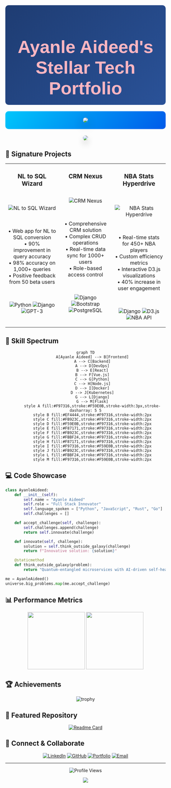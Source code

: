 <div align="center" style="background: linear-gradient(135deg, #1e3c72, #2a5298); padding: 20px; border-radius: 10px;">
  <h1 style="color: #FFB6C1; font-size: 3.5rem; font-family: 'Poppins', sans-serif; margin-bottom: 0;">
    Ayanle Aideed's Stellar Tech Portfolio
  </h1>
</div>

<div align="center" style="margin: 20px 0; background: linear-gradient(130deg, #00c6fb, #005bea); padding: 20px; border-radius: 10px;">
  <img src="https://capsule-render.vercel.app/api?type=waving&color=FF4500&height=300&section=header&text=Ayanle%20Aideed&fontSize=90&fontColor=FFFFFF&animation=fadeIn&fontAlignY=38&desc=Full%20Stack%20Innovator%20%7C%20AI%20Enthusiast&descAlignY=51&descAlign=50" 
  style="border-radius: 10px; box-shadow: 0 10px 30px rgba(0, 0, 0, 0.3);" />
</div>

<div align="center">
  <a href="https://git.io/typing-svg">
    <img src="https://readme-typing-svg.herokuapp.com?font=Poppins&size=28&duration=3000&pause=1000&color=00FFFF&center=true&vCenter=true&width=800&height=80&lines=Software+Engineering+Fellow;Systems+Automation+Expert;AI+and+ML+Innovator" 
    style="border-radius: 10px; box-shadow: 0 10px 20px rgba(0, 0, 0, 0.2);" />
  </a>
</div>




## 🚀 Signature Projects

<table>
  <tr>
    <td width="33%" valign="top">
      <h3 align="center">NL to SQL Wizard</h3>
      <br />
      <p align="center">
        <img src="https://img.shields.io/badge/NL%20to%20SQL%20Wizard-FF4500?style=for-the-badge&logo=database&logoColor=white" alt="NL to SQL Wizard" />
      </p>
      <br />
      <p align="center">
        • Web app for NL to SQL conversion<br>
        • 90% improvement in query accuracy<br>
        • 98% accuracy on 1,000+ queries<br>
        • Positive feedback from 50 beta users
      </p>
      <br />
      <p align="center">
        <img src="https://img.shields.io/badge/Python-3776AB?style=flat-square&logo=python&logoColor=white" alt="Python" />
        <img src="https://img.shields.io/badge/Django-092E20?style=flat-square&logo=django&logoColor=white" alt="Django" />
        <img src="https://img.shields.io/badge/GPT--3-412991?style=flat-square&logo=openai&logoColor=white" alt="GPT-3" />
      </p>
    </td>
    <td width="33%" valign="top">
      <h3 align="center">CRM Nexus</h3>
      <br />
      <p align="center">
        <img src="https://img.shields.io/badge/CRM%20Nexus-00FFFF?style=for-the-badge&logo=salesforce&logoColor=black" alt="CRM Nexus" />
      </p>
      <br />
      <p align="center">
        • Comprehensive CRM solution<br>
        • Complex CRUD operations<br>
        • Real-time data sync for 1000+ users<br>
        • Role-based access control
      </p>
      <br />
      <p align="center">
        <img src="https://img.shields.io/badge/Django-092E20?style=flat-square&logo=django&logoColor=white" alt="Django" />
        <img src="https://img.shields.io/badge/Bootstrap-563D7C?style=flat-square&logo=bootstrap&logoColor=white" alt="Bootstrap" />
        <img src="https://img.shields.io/badge/PostgreSQL-316192?style=flat-square&logo=postgresql&logoColor=white" alt="PostgreSQL" />
      </p>
    </td>
    <td width="33%" valign="top">
      <h3 align="center">NBA Stats Hyperdrive</h3>
      <br />
      <p align="center">
        <img src="https://img.shields.io/badge/NBA%20Stats%20Hyperdrive-FF4500?style=for-the-badge&logo=nba&logoColor=white" alt="NBA Stats Hyperdrive" />
      </p>
      <br />
      <p align="center">
        • Real-time stats for 450+ NBA players<br>
        • Custom efficiency metrics<br>
        • Interactive D3.js visualizations<br>
        • 40% increase in user engagement
      </p>
      <br />
      <p align="center">
        <img src="https://img.shields.io/badge/Django-092E20?style=flat-square&logo=django&logoColor=white" alt="Django" />
        <img src="https://img.shields.io/badge/D3.js-F9A03C?style=flat-square&logo=d3.js&logoColor=white" alt="D3.js" />
        <img src="https://img.shields.io/badge/NBA_API-00543D?style=flat-square&logo=nba&logoColor=white" alt="NBA API" />
      </p>
    </td>
  </tr>
</table>

## 🧠 Skill Spectrum

<div align="center">

```mermaid
graph TD
      A[Ayanle Aideed] --> B[Frontend]
      A --> C[Backend]
      A --> D[DevOps]
      B --> E[React]
      B --> F[Vue.js]
      C --> G[Python]
      C --> H[Node.js]
      D --> I[Docker]
      D --> J[Kubernetes]
      G --> L[Django]
      G --> M[Flask]
      style A fill:#F97316,stroke:#F59E0B,stroke-width:3px,stroke-dasharray: 5 5
      style B fill:#EF4444,stroke:#F97316,stroke-width:2px
      style C fill:#FB923C,stroke:#F97316,stroke-width:2px
      style D fill:#F59E0B,stroke:#F97316,stroke-width:2px
      style E fill:#F87171,stroke:#F97316,stroke-width:2px
      style F fill:#FB923C,stroke:#F97316,stroke-width:2px
      style G fill:#FBBF24,stroke:#F97316,stroke-width:2px
      style H fill:#F87171,stroke:#F97316,stroke-width:2px
      style I fill:#F97316,stroke:#F59E0B,stroke-width:2px
      style J fill:#FB923C,stroke:#F97316,stroke-width:2px
      style L fill:#FBBF24,stroke:#F97316,stroke-width:2px
      style M fill:#F97316,stroke:#F59E0B,stroke-width:2px
```

</div>

## 💻 Code Showcase


<!-- <summary>Click to expand</summary> -->

```python
class AyanleAideed:
    def __init__(self):
        self.name = "Ayanle Aideed"
        self.role = "Full Stack Innovator"
        self.language_spoken = ["Python", "JavaScript", "Rust", "Go"]
        self.challenges = []

    def accept_challenge(self, challenge):
        self.challenges.append(challenge)
        return self.innovate(challenge)

    def innovate(self, challenge):
        solution = self.think_outside_galaxy(challenge)
        return f"Innovative solution: {solution}"

    @staticmethod
    def think_outside_galaxy(problem):
        return "Quantum-entangled microservices with AI-driven self-healing capabilities"

me = AyanleAideed()
universe.big_problems.map(me.accept_challenge)
```



## 📊 Performance Metrics

<div align="center">
  <img height="180em" src="https://github-readme-stats.vercel.app/api?username=ayanleaideed&show_icons=true&theme=radical&bg_color=0D1117&title_color=FF4500&text_color=FFFFFF&icon_color=00FFFF&border_color=FF4500" />
  <img height="180em" src="https://github-readme-streak-stats.herokuapp.com/?user=ayanleaideed&theme=dark&background=0D1117&ring=FF4500&fire=FF4500&currStreakLabel=00FFFF&border=FF4500" />
</div>

## 🏆 Achievements

<div align="center">

![trophy](https://github-profile-trophy.vercel.app/?username=ayanleaideed&theme=darkhub&no-frame=true&row=1&column=7)

</div>

## 🌟 Featured Repository

<div align="center">

[![Readme Card](https://github-readme-stats.vercel.app/api/pin/?username=ayanleaideed&repo=awesome-project&theme=radical&bg_color=0D1117&title_color=FF4500&icon_color=00FFFF&border_color=FF4500)](https://github.com/ayanleaideed/awesome-project)

</div>

## 🔗 Connect & Collaborate

<div align="center">
  
[![LinkedIn](https://img.shields.io/badge/LinkedIn-FF4500?style=for-the-badge&logo=linkedin&logoColor=white)](https://www.linkedin.com/in/ayanle-aideed/)
[![GitHub](https://img.shields.io/badge/GitHub-00FFFF?style=for-the-badge&logo=github&logoColor=black)](https://github.com/ayanleaideed)
[![Portfolio](https://img.shields.io/badge/Portfolio-FF4500?style=for-the-badge&logo=google-chrome&logoColor=white)](https://ayanleaideed.com)
[![Email](https://img.shields.io/badge/Email-00FFFF?style=for-the-badge&logo=gmail&logoColor=black)](mailto:ayanle.aideed@example.com)

</div>

---

<div align="center">
  
![Profile Views](https://komarev.com/ghpvc/?username=ayanleaideed&color=00FFFF&style=for-the-badge)

</div>

<div align="center">
  <img src="https://capsule-render.vercel.app/api?type=waving&color=FF4500&height=100&section=footer" />
</div>
